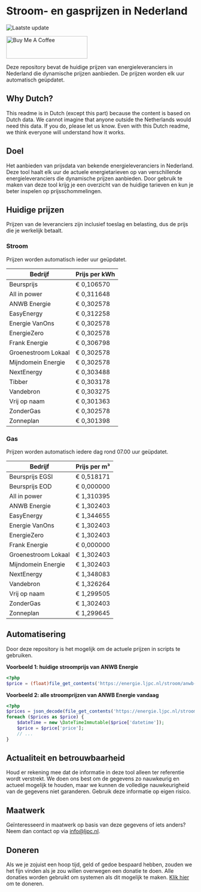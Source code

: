 # Stroom- en gasprijzen in Nederland

![Laatste update](https://img.shields.io/badge/laatste%20update-2023--10--17%2003%3A00%20CET-brightgreen)

<a href="https://www.buymeacoffee.com/Lars-" target="_blank"><img src="https://cdn.buymeacoffee.com/buttons/v2/default-orange.png" alt="Buy Me A Coffee" height="60" style="height: 60px !important;width: 217px !important;" ></a>

Deze repository bevat de huidige prijzen van energieleveranciers in Nederland die dynamische prijzen aanbieden. De prijzen worden elk uur automatisch geüpdatet.

## Why Dutch?

This readme is in Dutch (except this part) because the content is based on Dutch data. We cannot imagine that anyone outside the Netherlands would need this data. If you do, please let us know. Even with this Dutch readme, we think
everyone will understand how it works.

## Doel

Het aanbieden van prijsdata van bekende energieleveranciers in Nederland. Deze tool haalt elk uur de actuele energietarieven op van verschillende energieleveranciers die dynamische prijzen aanbieden. Door gebruik te maken van deze tool
krijg je een overzicht van de huidige tarieven en kun je beter inspelen op prijsschommelingen.

## Huidige prijzen

Prijzen van de leveranciers zijn inclusief toeslag en belasting, dus de prijs die je werkelijk betaalt.

### Stroom

Prijzen worden automatisch ieder uur geüpdatet.

 Bedrijf | Prijs per kWh 
---------|---------------
Beursprijs | € 0,106570
All in power | € 0,311648
ANWB Energie | € 0,302578
EasyEnergy | € 0,312258
Energie VanOns | € 0,302578
EnergieZero | € 0,302578
Frank Energie | € 0,306798
Groenestroom Lokaal | € 0,302578
Mijndomein Energie | € 0,302578
NextEnergy | € 0,303488
Tibber | € 0,303178
Vandebron | € 0,303275
Vrij op naam | € 0,301363
ZonderGas | € 0,302578
Zonneplan | € 0,301398


### Gas

Prijzen worden automatisch iedere dag rond 07.00 uur geüpdatet.

 Bedrijf | Prijs per m³ 
---------|--------------
Beursprijs EGSI | € 0,518171
Beursprijs EOD | € 0,000000
All in power | € 1,310395
ANWB Energie | € 1,302403
EasyEnergy | € 1,344655
Energie VanOns | € 1,302403
EnergieZero | € 1,302403
Frank Energie | € 0,000000
Groenestroom Lokaal | € 1,302403
Mijndomein Energie | € 1,302403
NextEnergy | € 1,348083
Vandebron | € 1,326264
Vrij op naam | € 1,299505
ZonderGas | € 1,302403
Zonneplan | € 1,299645


## Automatisering

Door deze repository is het mogelijk om de actuele prijzen in scripts te gebruiken.

**Voorbeeld 1: huidige stroomprijs van ANWB Energie**

```php
<?php
$price = (float)file_get_contents('https://energie.ljpc.nl/stroom/anwb-energie-nu.txt');

```

**Voorbeeld 2: alle stroomprijzen van ANWB Energie vandaag**

```php
<?php
$prices = json_decode(file_get_contents('https://energie.ljpc.nl/stroom/all-in-power-vandaag.json'),true);
foreach ($prices as $price) {
    $dateTime = new \DateTimeImmutable($price['datetime']);
    $price = $price['price'];
    // ...
}
```

## Actualiteit en betrouwbaarheid

Houd er rekening mee dat de informatie in deze tool alleen ter referentie wordt verstrekt. We doen ons best om de gegevens zo nauwkeurig en actueel mogelijk te houden, maar we kunnen de volledige nauwkeurigheid van de gegevens niet
garanderen. Gebruik deze informatie op eigen risico.

## Maatwerk

Geïnteresseerd in maatwerk op basis van deze gegevens of iets anders? Neem dan contact op
via [info@ljpc.nl](mailto:info@ljpc.nl?subject=Energie%20prijzen).

## Doneren

Als we je zojuist een hoop tijd, geld of gedoe bespaard hebben, zouden we het fijn vinden als je zou willen overwegen een
donatie te doen. Alle donaties worden gebruikt om systemen als dit mogelijk te
maken. [Klik hier](https://www.buymeacoffee.com/Lars-) om te doneren.
